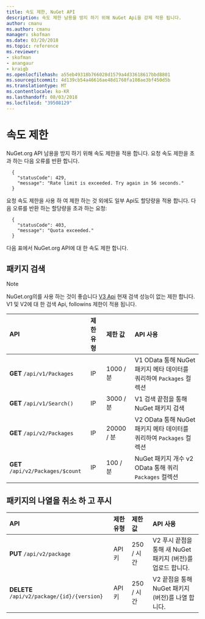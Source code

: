 ```yaml
---
title: 속도 제한, NuGet API
description: 속도 제한 남용을 방지 하기 위해 NuGet Api을 강제 적용 됩니다.
author: cmanu
ms.author: cmanu
manager: skofman
ms.date: 03/20/2018
ms.topic: reference
ms.reviewer:
- skofman
- anangaur
- kraigb
ms.openlocfilehash: a55eb49318b766028d1579a4d33618617bbd8801
ms.sourcegitcommit: 4d139cb54a46616ae48d1768fa108ae3bf450d5b
ms.translationtype: MT
ms.contentlocale: ko-KR
ms.lasthandoff: 08/03/2018
ms.locfileid: "39508129"
---
```

# <a name="rate-limits"></a>속도 제한

NuGet.org API 남용을 방지 하기 위해 속도 제한을 적용 합니다. 요청 속도 제한을 초과 하는 다음 오류를 반환 합니다. 

  ~~~
    {
      "statusCode": 429,
      "message": "Rate limit is exceeded. Try again in 56 seconds."
    }
  ~~~

요청 속도 제한을 사용 하 여 제한 하는 것 외에도 일부 Api도 할당량을 적용 합니다. 다음 오류를 반환 하는 할당량을 초과 하는 요청:

  ~~~
    {
      "statusCode": 403,
      "message": "Quota exceeded."
    }
  ~~~

다음 표에서 NuGet.org API에 대 한 속도 제한 합니다.

## <a name="package-search"></a>패키지 검색

> [!Note]
> NuGet.org의를 사용 하는 것이 좋습니다 [V3 Api](https://docs.microsoft.com/nuget/api/search-query-service-resource) 현재 검색 성능이 없는 제한 합니다. V1 및 V2에 대 한 검색 Api, followins 제한이 적용 됩니다.


| API | 제한 유형 | 제한 값 | API 사용 |
|:---|:---|:---|:---|
**GET** `/api/v1/Packages` | IP | 1000 / 분 | V1 OData 통해 NuGet 패키지 메타 데이터를 쿼리하여 `Packages` 컬렉션 |
**GET** `/api/v1/Search()` | IP | 3000 / 분 | V1 검색 끝점을 통해 NuGet 패키지 검색 | 
**GET** `/api/v2/Packages` | IP | 20000 / 분 | V2 OData 통해 NuGet 패키지 메타 데이터를 쿼리하여 `Packages` 컬렉션 | 
**GET** `/api/v2/Packages/$count` | IP | 100 / 분 | NuGet 패키지 개수 v2 OData 통해 쿼리 `Packages` 컬렉션 | 

## <a name="package-push-and-unlist"></a>패키지의 나열을 취소 하 고 푸시

| API | 제한 유형 | 제한 값 | API 사용 | 
|:---|:---|:---|:--- |
**PUT** `/api/v2/package` | API 키 | 250 / 시간 | V2 푸시 끝점을 통해 새 NuGet 패키지 (버전)를 업로드 합니다. 
**DELETE** `/api/v2/package/{id}/{version}` | API 키 | 250 / 시간 | V2 끝점을 통해 NuGet 패키지 (버전)를 나열 합니다. 
